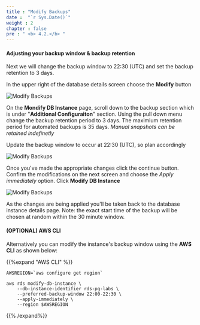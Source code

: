 ```yaml
---
title : "Modify Backups"
date :  "`r Sys.Date()`" 
weight : 2
chapter : false
pre : " <b> 4.2.</b> "
---
```


#### Adjusting your backup window & backup retention

Next we will change the backup window to 22:30 (UTC) and set the backup retention to 3 days.

In the upper right of the database details screen choose the **Modify** button

![Modify Backups](/images/4/4-2/0.png)

On the **Mondify DB Instance** page, scroll down to the backup section which is under "**Additional Configuraiton**" section. Using the pull down menu change the backup retention period to 3 days. The maximium retention period for automated backups is 35 days. *Manual snapshots can be retained indefinetly*

Update the backup window to occur at 22:30 (UTC), so plan accordingly

![Modify Backups](/images/4/4-2/1.png)

Once you've made the appropriate changes click the continue button. Confirm the modifications on the next screen and choose the *Apply immediately* option. Click **Modify DB Instance**

![Modify Backups](/images/4/4-2/2.png)

As the changes are being applied you'll be taken back to the database instance details page. Note: the exact start time of the backup will be chosen at random within the 30 minute window.

#### (OPTIONAL) AWS CLI

Alternatively you can modify the instance's backup window using the **AWS CLI** as shown below:

{{%expand "AWS CLI" %}}

```
AWSREGION=`aws configure get region`

aws rds modify-db-instance \
	--db-instance-identifier rds-pg-labs \
	--preferred-backup-window 22:00-22:30 \
	--apply-immediately \
	--region $AWSREGION

```

{{% /expand%}}
